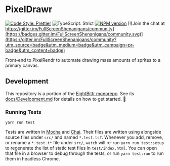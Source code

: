 <!-- Top -->

# PixelDrawr

[![Code Style: Prettier](https://img.shields.io/badge/code_style-prettier-brightgreen.svg)](https://prettier.io)
![TypeScript: Strict](https://img.shields.io/badge/typescript-strict-brightgreen.svg)
[![NPM version](https://badge.fury.io/js/pixeldrawr.svg)](http://badge.fury.io/js/pixeldrawr)
[![Join the chat at https://gitter.im/FullScreenShenanigans/community](https://badges.gitter.im/FullScreenShenanigans/community.svg)](https://gitter.im/FullScreenShenanigans/community?utm_source=badge&utm_medium=badge&utm_campaign=pr-badge&utm_content=badge)

Front-end to PixelRendr to automate drawing mass amounts of sprites to a primary canvas.

<!-- /Top -->

<!-- Development -->

## Development

This repository is a portion of the [EightBittr monorepo](https://raw.githubusercontent.com/FullScreenShenanigans/EightBittr).
See its [docs/Development.md](../../docs/Development.md) for details on how to get started. 💖

### Running Tests

```shell
yarn run test
```

Tests are written in [Mocha](https://github.com/mochajs/mocha) and [Chai](https://github.com/chaijs/chai).
Their files are written using alongside source files under `src/` and named `*.test.ts?`.
Whenever you add, remove, or rename a `*.test.t*` file under `src/`, `watch` will re-run `yarn run test:setup` to regenerate the list of static test files in `test/index.html`.
You can open that file in a browser to debug through the tests, or run `yarn test:run` to run them in headless Chrome.

<!-- Maps -->
<!-- /Maps -->

<!-- /Development -->
